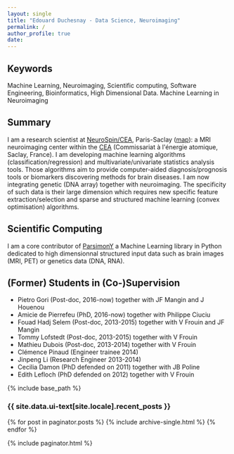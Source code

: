 ```yaml
---
layout: single
title: "Edouard Duchesnay - Data Science, Neuroimaging"
permalink: /
author_profile: true
date:
---
```


## Keywords

Machine Learning, Neuroimaging, Scientific computing, Software Engineering, Bioinformatics, High Dimensional Data.
Machine Learning in Neuroimaging

## Summary

I am a research scientist at [NeuroSpin/CEA](http://i2bm.cea.fr/drf/i2bm/english/Pages/NeuroSpin/Presentation.aspx), Paris-Saclay ([map](https://goo.gl/maps/EHnp1JiFkHU2)): a MRI neuroimaging center within the [CEA](http://www.cea.fr/english) (Commissariat à l'énergie atomique, Saclay, France). I am developing machine learning algorithms (classification/regression) and multivariate/univariate statistics analysis tools. Those algorithms aim to provide computer-aided diagnosis/prognosis tools or biomarkers discovering methods for brain diseases. I am now integrating genetic (DNA array) together with neuroimaging. The specificity of such data is their large dimension which requires new specific feature extraction/selection and sparse and structured machine learning (convex optimisation) algorithms.

## Scientific Computing

I am a core contributor of [ParsimonY](https://github.com/neurospin/pylearn-parsimony) a Machine Learning library in Python dedicated to high dimensionnal structured input data such as brain images (MRI, PET) or genetics data (DNA, RNA).

## (Former) Students in (Co-)Supervision

- Pietro Gori (Post-doc, 2016-now) together with JF Mangin and J Houenou
- Amicie de Pierrefeu (PhD, 2016-now) together with Philippe Ciuciu
- Fouad Hadj Selem (Post-doc, 2013-2015) together with V Frouin and JF Mangin
- Tommy Lofstedt (Post-doc, 2013-2015) together with V Frouin
- Mathieu Dubois (Post-doc, 2013-2014) together with V Frouin
- Clémence Pinaud (Engineer trainee 2014)
- Jinpeng Li (Research Engineer 2013-2014)
- Cecilia Damon (PhD defended on 2011) together with JB Poline
- Edith Lefloch (PhD defended on 2012) together with V Frouin





{% include base_path %}

<h3 class="archive__subtitle">{{ site.data.ui-text[site.locale].recent_posts }}</h3>

{% for post in paginator.posts %}
  {% include archive-single.html %}
{% endfor %}

{% include paginator.html %}

